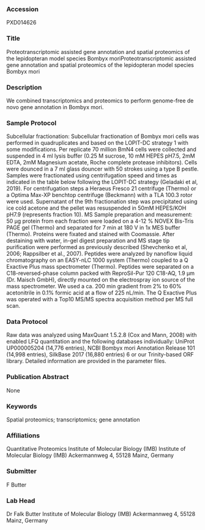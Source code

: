 ### Accession
PXD014626

### Title
Proteotranscriptomic assisted gene annotation and spatial proteomics of the lepidopteran model species Bombyx moriProteotranscriptomic assisted gene annotation and spatial proteomics of the lepidopteran model species Bombyx mori

### Description
We combined transcriptomics and proteomics to perform genome-free de novo gene annotation in Bombyx mori.

### Sample Protocol
Subcellular fractionation: Subcellular fractionation of Bombyx mori cells was performed in quadruplicates and based on the LOPIT-DC strategy 1⁠ with some modifications. Per replicate 70 million BmN4 cells were collected and suspended in 4 ml lysis buffer (0.25 M sucrose, 10 mM HEPES pH7.5, 2mM EDTA, 2mM Magnesium acetate, Roche complete protease inhibitors). Cells were dounced in a 7 ml glass douncer with 50 strokes using a type B pestle. Samples were fractionated using centrifugation speed and times as indicated in the table below following the LOPIT-DC strategy (Geladaki et al, 2019). For centrifugation steps a Heraeus Fresco 21 centrifuge (Thermo) or a Optima Max-XP benchtop centrifuge (Beckmann) with a TLA 100.3 rotor were used. Supernatant of the 9th fractionation step was precipitated using ice cold acetone and the pellet was resuspended in 50mM HEPES/KOH pH7.9 (represents fraction 10). MS Sample preparation and measurement: 50 µg protein from each fraction were loaded on a 4-12 % NOVEX Bis-Tris PAGE gel (Thermo) and separated for 7 min at 180 V in 1x MES buffer (Thermo). Proteins were fixated and stained with Coomassie. After destaining with water, in-gel digest preparation and MS stage tip purification were performed as previously described (Shevchenko et al, 2006; Rappsilber et al., 2007). Peptides were analyzed by nanoflow liquid chromatography on an EASY-nLC 1000 system (Thermo) coupled to a Q Exactive Plus mass spectrometer (Thermo). Peptides were separated on a C18-reversed-phase column packed with ReproSil-Pur 120 C18-AQ, 1.9 µm (Dr. Maisch GmbH), directly mounted on the electrospray ion source of the mass spectrometer. We used a ca. 200 min gradient from 2% to 60% acetonitrile in 0.1% formic acid at a flow of 225 nL/min. The Q Exactive Plus was operated with a Top10 MS/MS spectra acquisition method per MS full scan.

### Data Protocol
Raw data was analyzed using MaxQuant 1.5.2.8 (Cox and Mann, 2008)⁠ with enabled LFQ quantitation and the following databases individually: UniProt UP000005204 (14,776 entries), NCBI Bombyx mori Annotation Release 101 (14,998 entries), SilkBase 2017 (16,880 entries) 6⁠ or our Trinity-based ORF library. Detailed information are provided in the parameter files.

### Publication Abstract
None

### Keywords
Spatial proteomics; transcriptomics; gene annotation

### Affiliations
Quantitative Proteomics
Institute of Molecular Biology (IMB)
Institute of Molecular Biology (IMB) Ackermannweg 4, 55128 Mainz, Germany

### Submitter
F Butter

### Lab Head
Dr Falk Butter
Institute of Molecular Biology (IMB) Ackermannweg 4, 55128 Mainz, Germany


